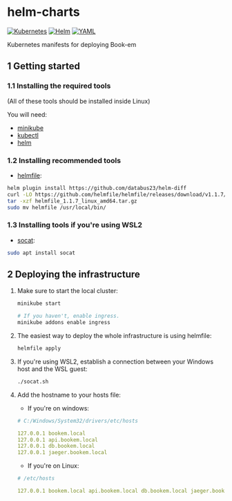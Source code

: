 # helm-charts

[![Kubernetes](https://img.shields.io/badge/Kubernetes-326CE5?logo=kubernetes&logoColor=fff)](#)
[![Helm](https://img.shields.io/badge/Helm-0F1689?logo=helm&logoColor=fff)](#)
[![YAML](https://img.shields.io/badge/YAML-CB171E?logo=yaml&logoColor=fff)](#)

Kubernetes manifests for deploying Book-em

## 1 Getting started

### 1.1 Installing the required tools

(All of these tools should be installed inside Linux)

You will need:

- [minikube](https://minikube.sigs.k8s.io/docs/start/?arch=%2Flinux%2Fx86-64%2Fstable%2Fbinary+download)
- [kubectl](https://kubernetes.io/releases/download/)
- [helm](https://helm.sh/docs/intro/quickstart/)

### 1.2 Installing recommended tools

- [helmfile](https://github.com/helmfile/helmfile):
```sh
helm plugin install https://github.com/databus23/helm-diff
curl -LO https://github.com/helmfile/helmfile/releases/download/v1.1.7/helmfile_1.1.7_linux_amd64.tar.gz
tar -xzf helmfile_1.1.7_linux_amd64.tar.gz
sudo mv helmfile /usr/local/bin/
```

### 1.3 Installing tools if you're using WSL2

- [socat](https://www.baeldung.com/linux/socat-command):
```sh
sudo apt install socat
```

## 2 Deploying the infrastructure

1. Make sure to start the local cluster:

    ```sh
    minikube start

    # If you haven't, enable ingress.
    minikube addons enable ingress
    ```

2. The easiest way to deploy the whole infrastructure is using helmfile:

    ```sh
    helmfile apply
    ```

3. If you're using WSL2, establish a connection between your Windows host and the WSL guest:

    ```sh
    ./socat.sh
    ```

4. Add the hostname to your hosts file:

    - If you're on windows:
    ```yml
    # C:/Windows/System32/drivers/etc/hosts

    127.0.0.1 bookem.local
    127.0.0.1 api.bookem.local
    127.0.0.1 db.bookem.local
    127.0.0.1 jaeger.bookem.local
    ```

    - If you're on Linux:
    ```yml
    # /etc/hosts

    127.0.0.1 bookem.local api.bookem.local db.bookem.local jaeger.bookem.local
    ```